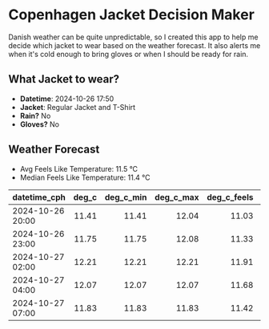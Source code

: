 
# Copenhagen Jacket Decision Maker

Danish weather can be quite unpredictable, so I created this app to help me decide which jacket to wear based on the weather forecast. 
It also alerts me when it's cold enough to bring gloves or when I should be ready for rain.

## What Jacket to wear?

- **Datetime**: 2024-10-26 17:50
- **Jacket**: Regular Jacket and T-Shirt
- **Rain?** No
- **Gloves?** No

## Weather Forecast
- Avg Feels Like Temperature: 11.5 °C
- Median Feels Like Temperature: 11.4 °C

| datetime_cph     |   deg_c |   deg_c_min |   deg_c_max |   deg_c_feels | weather   | wind   | rain   |
|:-----------------|--------:|------------:|------------:|--------------:|:----------|:-------|:-------|
| 2024-10-26 20:00 |   11.41 |       11.41 |       12.04 |         11.03 | Clouds    | Low    | None   |
| 2024-10-26 23:00 |   11.75 |       11.75 |       12.08 |         11.33 | Clouds    | Low    | None   |
| 2024-10-27 02:00 |   12.21 |       12.21 |       12.21 |         11.91 | Clouds    | Low    | None   |
| 2024-10-27 04:00 |   12.07 |       12.07 |       12.07 |         11.68 | Clouds    | High   | None   |
| 2024-10-27 07:00 |   11.83 |       11.83 |       11.83 |         11.42 | Clouds    | High   | None   |
        